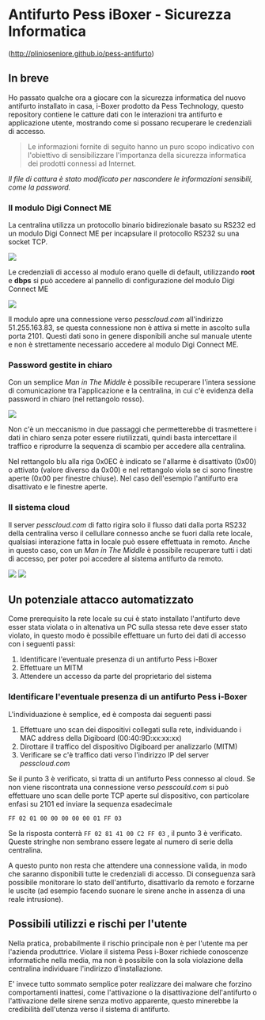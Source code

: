 # Antifurto Pess iBoxer - Sicurezza Informatica

(http://plinioseniore.github.io/pess-antifurto)

## In breve
Ho passato qualche ora a giocare con la sicurezza informatica del nuovo antifurto installato in casa, i-Boxer prodotto da Pess Technology, questo repository contiene le catture dati con le interazioni tra antifurto e applicazione utente, mostrando come si possano recuperare le credenziali di accesso.

> Le informazioni fornite di seguito hanno un puro scopo indicativo con l'obiettivo di sensibilizzare l'importanza della sicurezza informatica dei prodotti connessi ad Internet.

*Il file di cattura è stato modificato per nascondere le informazioni sensibili, come la password.*

### Il modulo Digi Connect ME

La centralina utilizza un protocollo binario bidirezionale basato su RS232 ed un modulo Digi Connect ME per incapsulare il protocollo RS232 su una socket TCP.

![](images/digi-connect-me.jpg)

Le credenziali di accesso al modulo erano quelle di default, utilizzando **root** e **dbps** si può accedere al pannello di configurazione del modulo Digi Connect ME

![](images/digi-http.png)

Il modulo apre una connessione verso *pesscloud.com* all'indirizzo 51.255.163.83, se questa connessione non è attiva si mette in ascolto sulla porta 2101. Questi dati sono in genere disponibili anche sul manuale utente e non è strettamente necessario accedere al modulo Digi Connect ME.

### Password gestite in chiaro

Con un semplice *Man in The Middle* è possibile recuperare l'intera sessione di comunicazione tra l'applicazione e la centralina, in cui c'è evidenza della password in chiaro (nel rettangolo rosso).

![](images/TCPstream_locale.png)

Non c'è un meccanismo in due passaggi che permetterebbe di trasmettere i dati in chiaro senza poter essere riutilizzati, quindi basta intercettare il traffico e riprodurre la sequenza di scambio per accedere alla centralina.

Nel rettangolo blu alla riga 0x0EC è indicato se l'allarme è disattivato (0x00) o attivato (valore diverso da 0x00) e nel rettangolo viola se ci sono finestre aperte (0x00 per finestre chiuse). Nel caso dell'esempio l'antifurto era disattivato e le finestre aperte.

### Il sistema cloud

Il server *pesscloud.com* di fatto rigira solo il flusso dati dalla porta RS232 della centralina verso il cellullare connesso anche se fuori dalla rete locale, qualsiasi interazione fatta in locale può essere effettuata in remoto. Anche in questo caso, con un *Man in The Middle* è possibile recuperare tutti i dati di accesso, per poter poi accedere al sistema antifurto da remoto.

![](images/HTTPsteam_cloud.png)
![](images/TCPstream_cloud.png)

## Un potenziale attacco automatizzato

Come prerequisito la rete locale su cui è stato installato l'antifurto deve esser stata violata o in altenativa un PC sulla stessa rete deve esser stato violato, in questo modo è possibile effettuare un furto dei dati di accesso con i seguenti passi:

1. Identificare l'eventuale presenza di un antifurto Pess i-Boxer
2. Effettuare un MITM
3. Attendere un accesso da parte del proprietario del sistema

### Identificare l'eventuale presenza di un antifurto Pess i-Boxer

L'individuazione è semplice, ed è composta dai seguenti passi

1. Effettuare uno scan dei dispositivi collegati sulla rete, individuando i MAC address della Digiboard (00:40:9D:xx:xx:xx)
2. Dirottare il traffico del dispositivo Digiboard per analizzarlo (MITM)
3. Verificare se c'è traffico dati verso l'indirizzo IP del server *pesscloud.com*

Se il punto 3 è verificato, si tratta di un antifurto Pess connesso al cloud. Se non viene riscontrata una connessione verso *pesscould.com* si può effettuare uno scan delle porte TCP aperte sul dispositivo, con particolare enfasi su 2101 ed inviare la sequenza esadecimale 

```FF 02 01 00 00 00 00 00 01 FF 03```

Se la risposta conterrà ```FF 02 81 41 00 C2 FF 03``` , il punto 3 è verificato. Queste stringhe non sembrano essere legate al numero di serie della centralina. 

A questo punto non resta che attendere una connessione valida, in modo che saranno disponibili tutte le credenziali di accesso. Di conseguenza sarà possibile monitorare lo stato dell'antifurto, disattivarlo da remoto e forzarne le uscite (ad esempio facendo suonare le sirene anche in assenza di una reale intrusione).

## Possibili utilizzi e rischi per l'utente

Nella pratica, probabilmente il rischio principale non è per l'utente ma per l'azienda produttrice. Violare il sistema Pess i-Boxer richiede conoscenze informatiche nella media, ma non è possibile con la sola violazione della centralina individuare l'indirizzo d'installazione.

E' invece tutto sommato semplice poter realizzare dei malware che forzino comportamenti inattesi, come l'attivazione o la disattivazione dell'antifurto o l'attivazione delle sirene senza motivo apparente, questo minerebbe la credibilità dell'utenza verso il sistema di antifurto.

